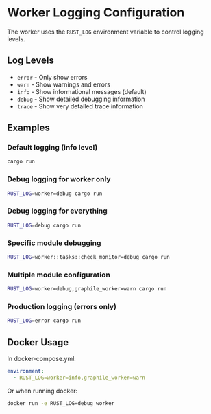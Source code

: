 # Worker Logging Configuration

The worker uses the `RUST_LOG` environment variable to control logging levels.

## Log Levels

- `error` - Only show errors
- `warn` - Show warnings and errors
- `info` - Show informational messages (default)
- `debug` - Show detailed debugging information
- `trace` - Show very detailed trace information

## Examples

### Default logging (info level)
```bash
cargo run
```

### Debug logging for worker only
```bash
RUST_LOG=worker=debug cargo run
```

### Debug logging for everything
```bash
RUST_LOG=debug cargo run
```

### Specific module debugging
```bash
RUST_LOG=worker::tasks::check_monitor=debug cargo run
```

### Multiple module configuration
```bash
RUST_LOG=worker=debug,graphile_worker=warn cargo run
```

### Production logging (errors only)
```bash
RUST_LOG=error cargo run
```

## Docker Usage

In docker-compose.yml:
```yaml
environment:
  - RUST_LOG=worker=info,graphile_worker=warn
```

Or when running docker:
```bash
docker run -e RUST_LOG=debug worker
```